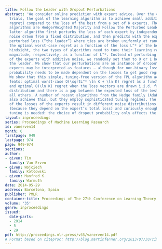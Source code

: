 ```yaml
---
title: Follow the Leader with Dropout Perturbations
abstract: 'We consider online prediction with expert advice. Over the course of many
  trials, the goal of the learning algorithm is to achieve small additional loss (i.e.
  regret) compared to the loss of the best from a set of K experts. The two most popular
  algorithms are Hedge/Weighted Majority and Follow the Perturbed Leader (FPL). The
  latter algorithm first perturbs the loss of each expert by independent additive
  noise drawn from a fixed distribution, and then predicts with the expert of minimum
  perturbed loss (“the leader”) where ties are broken uniformly at random. To achieve
  the optimal worst-case regret as a function of the loss L^* of the best expert in
  hindsight, the two types of algorithms need to tune their learning rate or noise
  magnitude, respectively, as a function of L^*. Instead of perturbing the losses
  of the experts with additive noise, we randomly set them to 0 or 1 before selecting
  the leader. We show that our perturbations are an instance of dropout — because
  experts may be interpreted as features — although for non-binary losses the dropout
  probability needs to be made dependent on the losses to get good regret bounds.
  We show that this simple, tuning-free version of the FPL algorithm achieves two
  feats: optimal worst-case O(\sqrtL^* \ln K + \ln K) regret as a function of L^*,
  and optimal O(\ln K) regret when the loss vectors are drawn i.i.d. from a fixed
  distribution and there is a gap between the expected loss of the best expert and
  all others. A number of recent algorithms from the Hedge family (AdaHedge and FlipFlop)
  also achieve this, but they employ sophisticated tuning regimes. The dropout perturbation
  of the losses of the experts result in different noise distributions for each expert
  (because they depend on the expert’s total loss) and curiously enough no additional
  tuning is needed: the choice of dropout probability only affects the constants.'
layout: inproceedings
series: Proceedings of Machine Learning Research
id: vanerven14
month: 0
firstpage: 949
lastpage: 974
page: 949-974
sections: 
author:
- given: Tim
  family: Van Erven
- given: Wojciech
  family: Kotłowski
- given: Manfred K.
  family: Warmuth
date: 2014-05-29
address: Barcelona, Spain
publisher: PMLR
container-title: Proceedings of The 27th Conference on Learning Theory
volume: '35'
genre: inproceedings
issued:
  date-parts:
  - 2014
  - 5
  - 29
pdf: http://proceedings.mlr.press/v35/vanerven14.pdf
# Format based on citeproc: http://blog.martinfenner.org/2013/07/30/citeproc-yaml-for-bibliographies/
---
```

